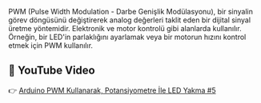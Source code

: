 PWM (Pulse Width Modulation - Darbe Genişlik Modülasyonu), bir sinyalin görev döngüsünü değiştirerek analog değerleri taklit eden bir dijital sinyal üretme yöntemidir. Elektronik ve motor kontrolü gibi alanlarda kullanılır. Örneğin, bir LED'in parlaklığını ayarlamak veya bir motorun hızını kontrol etmek için PWM kullanılır.

## 🎥 YouTube Video

👉 [Arduino PWM Kullanarak, Potansiyometre İle LED Yakma #5](https://www.youtube.com/watch?v=pgZQoY4hxrg)

